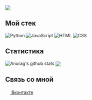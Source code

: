 <img src="https://gpvc.arturio.dev/WolfInChains" align="center" />

## Мой стек 

![Python](https://img.shields.io/badge/-Python-%230075a8?logo=python&logoColor=white&style=flat-square) 
![JavaScript](https://img.shields.io/badge/-JavaScript-%23e9d54c?logo=javascript&logoColor=white&style=flat-square) 
![HTML](https://img.shields.io/badge/-HTML-%23de4b25?logo=html5&logoColor=white&style=flat-square) 
![CSS](https://img.shields.io/badge/-CSS-%230174b8?logo=css3&logoColor=white&style=flat-square)

<!--END_SECTION:waka-->

## Статистика 
![Anurag's github stats](https://github-readme-stats.vercel.app/api?username=WolfInChains&show_icons=true&theme=default)
<img src="https://www.codewars.com/users/Astagnar/badges/large" align="center" />

## Связь со мной 
<a href="https://vk.com/astagnar"><img src="https://upload.wikimedia.org/wikipedia/commons/thumb/2/21/VK.com-logo.svg/80px-VK.com-logo.svg.png" width="16" height="16"> Вконтакте</a>
